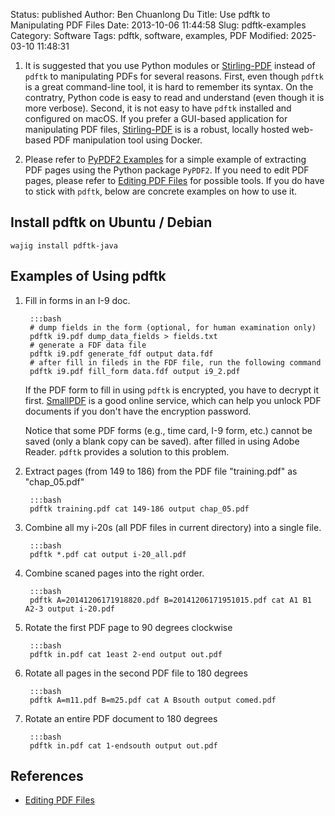 Status: published
Author: Ben Chuanlong Du
Title: Use pdftk to Manipulating PDF Files
Date: 2013-10-06 11:44:58
Slug: pdftk-examples
Category: Software
Tags: pdftk, software, examples, PDF
Modified: 2025-03-10 11:48:31


1. It is suggested that 
    you use Python modules or [Stirling-PDF](https://misc.legendu.net/blog/editing-pdf-files-using-stirling-pdf/) 
    instead of `pdftk` to manipulating PDFs for several reasons.
    First, 
    even though `pdftk` is a great command-line tool,
    it is hard to remember its syntax.
    On the contratry, 
    Python code is easy to read and understand (even though it is more verbose).
    Second,
    it is not easy to have `pdftk` installed and configured on macOS.
    If you prefer a GUI-based application for manipulating PDF files,
    [Stirling-PDF](https://github.com/Stirling-Tools/Stirling-PDF) 
    is is a robust, locally hosted web-based PDF manipulation tool using Docker.

2. Please refer to 
    [PyPDF2 Examples](http://www.legendu.net/misc/blog/pypdf2-examples/)
    for a simple example of extracting PDF pages using the Python package `PyPDF2`. 
    If you need to edit PDF pages,
    please refer to
    [Editing PDF Files](http://www.legendu.net/misc/blog/editing-PDF-files/)
    for possible tools.
    If you do have to stick with `pdftk`,
    below are concrete examples on how to use it.

## Install pdftk on Ubuntu / Debian

    wajig install pdftk-java

## Examples of Using pdftk

1. Fill in forms in an I-9 doc. 

        :::bash
        # dump fields in the form (optional, for human examination only)
        pdftk i9.pdf dump_data_fields > fields.txt 
        # generate a FDF data file
        pdftk i9.pdf generate_fdf output data.fdf 
        # after fill in fileds in the FDF file, run the following command
        pdftk i9.pdf fill_form data.fdf output i9_2.pdf

    If the PDF form to fill in using `pdftk` is encrypted, 
    you have to decrypt it first. 
    [SmallPDF](http://smallpdf.com/) is a good online service,
    which can help you unlock PDF documents if you don't have the encryption password.
 
    Notice that some PDF forms (e.g., time card, I-9 form, etc.) 
    cannot be saved (only a blank copy can be saved). 
    after filled in using Adobe Reader.
    `pdftk` provides a solution to this problem.

2. Extract pages (from 149 to 186) 
    from the PDF file "training.pdf" 
    as "chap_05.pdf"

        :::bash
        pdftk training.pdf cat 149-186 output chap_05.pdf

3. Combine all my i-20s (all PDF files in current directory) into a single file.

        :::bash
        pdftk *.pdf cat output i-20_all.pdf

4. Combine scaned pages into the right order.

        :::bash
        pdftk A=20141206171918820.pdf B=20141206171951015.pdf cat A1 B1 A2-3 output i-20.pdf 

5. Rotate the first PDF page to 90 degrees clockwise

        :::bash
        pdftk in.pdf cat 1east 2-end output out.pdf

6. Rotate all pages in the second PDF file to 180 degrees

        :::bash
        pdftk A=m11.pdf B=m25.pdf cat A Bsouth output comed.pdf


7. Rotate an entire PDF document to 180 degrees

        :::bash
        pdftk in.pdf cat 1-endsouth output out.pdf

## References 

- [Editing PDF Files](http://www.legendu.net/en/blog/editing-PDF-files)
